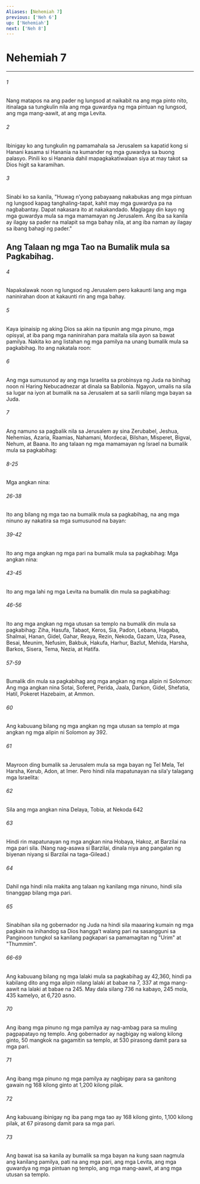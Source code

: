```yaml
---
Aliases: [Nehemiah 7]
previous: ['Neh 6']
up: ['Nehemiah']
next: ['Neh 8']
---
```

# Nehemiah 7

***


###### 1 


Nang matapos na ang pader ng lungsod at naikabit na ang mga pinto nito, itinalaga sa tungkulin nila ang mga guwardya ng mga pintuan ng lungsod, ang mga mang-aawit, at ang mga Levita. 


###### 2 


Ibinigay ko ang tungkulin ng pamamahala sa Jerusalem sa kapatid kong si Hanani kasama si Hanania na kumander ng mga guwardya sa buong palasyo. Pinili ko si Hanania dahil mapagkakatiwalaan siya at may takot sa Dios higit sa karamihan. 


###### 3 


Sinabi ko sa kanila, "Huwag nʼyong pabayaang nakabukas ang mga pintuan ng lungsod kapag tanghaling-tapat, kahit may mga guwardya pa na nagbabantay. Dapat nakasara ito at nakakandado. Maglagay din kayo ng mga guwardya mula sa mga mamamayan ng Jerusalem. Ang iba sa kanila ay ilagay sa pader na malapit sa mga bahay nila, at ang iba naman ay ilagay sa ibang bahagi ng pader." 

## Ang Talaan ng mga Tao na Bumalik mula sa Pagkabihag. 


###### 4 


Napakalawak noon ng lungsod ng Jerusalem pero kakaunti lang ang mga naninirahan doon at kakaunti rin ang mga bahay. 


###### 5 


Kaya ipinaisip ng aking Dios sa akin na tipunin ang mga pinuno, mga opisyal, at iba pang mga naninirahan para maitala sila ayon sa bawat pamilya. Nakita ko ang listahan ng mga pamilya na unang bumalik mula sa pagkabihag. Ito ang nakatala roon: 


###### 6 


Ang mga sumusunod ay ang mga Israelita sa probinsya ng Juda na binihag noon ni Haring Nebucadnezar at dinala sa Babilonia. Ngayon, umalis na sila sa lugar na iyon at bumalik na sa Jerusalem at sa sarili nilang mga bayan sa Juda. 


###### 7 


Ang namuno sa pagbalik nila sa Jerusalem ay sina Zerubabel, Jeshua, Nehemias, Azaria, Raamias, Nahamani, Mordecai, Bilshan, Misperet, Bigvai, Nehum, at Baana. Ito ang talaan ng mga mamamayan ng Israel na bumalik mula sa pagkabihag:

###### 8-25

Mga angkan nina:

###### 26-38

Ito ang bilang ng mga tao na bumalik mula sa pagkabihag, na ang mga ninuno ay nakatira sa mga sumusunod na bayan:

###### 39-42

Ito ang mga angkan ng mga pari na bumalik mula sa pagkabihag: Mga angkan nina:

###### 43-45

Ito ang mga lahi ng mga Levita na bumalik din mula sa pagkabihag:

###### 46-56

Ito ang mga angkan ng mga utusan sa templo na bumalik din mula sa pagkabihag: Ziha, Hasufa, Tabaot, Keros, Sia, Padon, Lebana, Hagaba, Shalmai, Hanan, Gidel, Gahar, Reaya, Rezin, Nekoda, Gazam, Uza, Pasea, Besai, Meunim, Nefusim, Bakbuk, Hakufa, Harhur, Bazlut, Mehida, Harsha, Barkos, Sisera, Tema, Nezia, at Hatifa.

###### 57-59

Bumalik din mula sa pagkabihag ang mga angkan ng mga alipin ni Solomon: Ang mga angkan nina Sotai, Soferet, Perida, Jaala, Darkon, Gidel, Shefatia, Hatil, Pokeret Hazebaim, at Ammon. 


###### 60

Ang kabuuang bilang ng mga angkan ng mga utusan sa templo at mga angkan ng mga alipin ni Solomon ay	392.


###### 61 


Mayroon ding bumalik sa Jerusalem mula sa mga bayan ng Tel Mela, Tel Harsha, Kerub, Adon, at Imer. Pero hindi nila mapatunayan na silaʼy talagang mga Israelita: 

###### 62

Sila ang mga angkan nina Delaya, Tobia, at Nekoda	642

###### 63 


Hindi rin mapatunayan ng mga angkan nina Hobaya, Hakoz, at Barzilai na mga pari sila. (Nang nag-asawa si Barzilai, dinala niya ang pangalan ng biyenan niyang si Barzilai na taga-Gilead.) 


###### 64 


Dahil nga hindi nila makita ang talaan ng kanilang mga ninuno, hindi sila tinanggap bilang mga pari. 


###### 65 


Sinabihan sila ng gobernador ng Juda na hindi sila maaaring kumain ng mga pagkain na inihandog sa Dios hanggaʼt walang pari na sasangguni sa Panginoon tungkol sa kanilang pagkapari sa pamamagitan ng "Urim" at "Thummim".

###### 66-69

Ang kabuuang bilang ng mga lalaki mula sa pagkabihag ay 42,360, hindi pa kabilang dito ang mga alipin nilang lalaki at babae na 7, 337 at mga mang-aawit na lalaki at babae na 245. May dala silang 736 na kabayo, 245 mola, 435 kamelyo, at 6,720 asno. 


###### 70 


Ang ibang mga pinuno ng mga pamilya ay nag-ambag para sa muling pagpapatayo ng templo. Ang gobernador ay nagbigay ng walong kilong ginto, 50 mangkok na gagamitin sa templo, at 530 pirasong damit para sa mga pari. 


###### 71 


Ang ibang mga pinuno ng mga pamilya ay nagbigay para sa ganitong gawain ng 168 kilong ginto at 1,200 kilong pilak. 


###### 72 


Ang kabuuang ibinigay ng iba pang mga tao ay 168 kilong ginto, 1,100 kilong pilak, at 67 pirasong damit para sa mga pari. 


###### 73 


Ang bawat isa sa kanila ay bumalik sa mga bayan na kung saan nagmula ang kanilang pamilya, pati na ang mga pari, ang mga Levita, ang mga guwardya ng mga pintuan ng templo, ang mga mang-aawit, at ang mga utusan sa templo.


